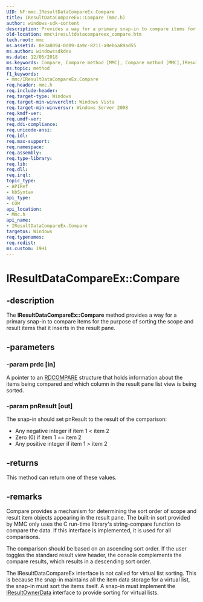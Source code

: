 ```yaml
---
UID: NF:mmc.IResultDataCompareEx.Compare
title: IResultDataCompareEx::Compare (mmc.h)
author: windows-sdk-content
description: Provides a way for a primary snap-in to compare items for the purpose of sorting the scope and result items that it inserts in the result pane.
old-location: mmc\iresultdatacompareex_compare.htm
tech.root: mmc
ms.assetid: 0e3a8094-0d09-4a9c-8211-a0eb6a89ad55
ms.author: windowssdkdev
ms.date: 12/05/2018
ms.keywords: Compare, Compare method [MMC], Compare method [MMC],IResultDataCompareEx interface, IResultDataCompareEx interface [MMC],Compare method, IResultDataCompareEx.Compare, IResultDataCompareEx::Compare, _slate_iresultdatacompareex_compare, mmc.iresultdatacompareex_compare, mmc/IResultDataCompareEx::Compare
ms.topic: method
f1_keywords:
- mmc/IResultDataCompareEx.Compare
req.header: mmc.h
req.include-header: 
req.target-type: Windows
req.target-min-winverclnt: Windows Vista
req.target-min-winversvr: Windows Server 2008
req.kmdf-ver: 
req.umdf-ver: 
req.ddi-compliance: 
req.unicode-ansi: 
req.idl: 
req.max-support: 
req.namespace: 
req.assembly: 
req.type-library: 
req.lib: 
req.dll: 
req.irql: 
topic_type:
- APIRef
- kbSyntax
api_type:
- COM
api_location:
- Mmc.h
api_name:
- IResultDataCompareEx.Compare
targetos: Windows
req.typenames: 
req.redist: 
ms.custom: 19H1
---
```


# IResultDataCompareEx::Compare


## -description


The <b>IResultDataCompareEx::Compare</b> method provides a way for a primary snap-in to compare items for the purpose of sorting the scope and result items that it inserts in the result pane.


## -parameters




### -param prdc [in]

A pointer to an 
<a href="https://docs.microsoft.com/windows/desktop/api/mmc/ns-mmc-rdcompare">RDCOMPARE</a> structure that holds information about the items being compared and which column in the result pane list view is being sorted.


### -param pnResult [out]

The snap-in should set pnResult to the result of the comparison:

<ul>
<li>Any negative integer if item 1 &lt; item 2</li>
<li>Zero (0) if item 1 == item 2</li>
<li>Any positive integer if item 1 &gt; item 2</li>
</ul>

## -returns



This method can return one of these values.




## -remarks



Compare provides a mechanism for determining the sort order of scope and result item objects appearing in the result pane. The built-in sort provided by MMC only uses the C run-time library's string-compare function to compare the data. If this interface is implemented, it is used for all comparisons.

The comparison should be based on an ascending sort order. If the user toggles the standard result view header, the console complements the compare results, which results in a descending sort order.

The 
IResultDataCompareEx interface is not called for virtual list sorting. This is because the snap-in maintains all the item data storage for a virtual list, the snap-in must sort the items itself. A snap-in must implement the 
<a href="https://docs.microsoft.com/windows/desktop/api/mmc/nn-mmc-iresultownerdata">IResultOwnerData</a> interface to provide sorting for virtual lists.



